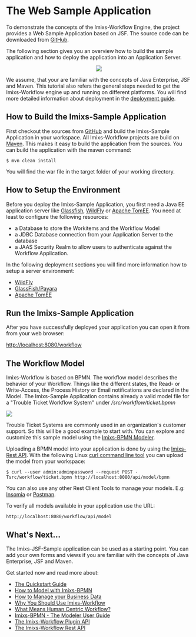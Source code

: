 # The Web Sample Application

To demonstrate the concepts of the Imixs-Workflow Engine, the project provides a Web Sample Application based on JSF. The source code can be downloaded from [GitHub](https://github.com/imixs/imixs-jsf-example). 

The following section gives you an overview how to build the sample application and how to deploy the application into an Application Server.
 
<center><img src="./images/imixs-sample-application-01.png"  class="screenshot"  /></center>

We assume, that your are familiar with the concepts of Java Enterprise, JSF and Maven. This tutorial also refers the general steps needed to get the Imixs-Workflow engine up and running on different platforms. You will find more detailed information about deployment in the [deployment guide](./deployment/index.html).


## How to Build the Imixs-Sample Application 
First checkout the sources from [GitHub](https://github.com/imixs/imixs-jsf-example) and build  the Imixs-Sample Application in your workspace. All Imixs-Workflow projects are build on [Maven](maven.html). This makes it easy to build the application from the sources. You can build the application with the maven command: 
 
    $ mvn clean install
 
You will find the war file in the target folder of your working directory. 
 
## How to Setup the Environment 
Before you deploy the Imixs-Sample Application, you first need a Java EE application server like 
 [Glassfish](http://www.glassfish.org/), [WildFly](http://www.wildfly.org) or [Apache TomEE](https://tomee.apache.org/).  You need at least to configure the following resources:
 
 * a Database to store the Workitems and the Workflow Model
 * a JDBC Database connection from your Application Server to the database
 * a JAAS Security Realm to allow users to authenticate against the Workflow Application.

In the following deployment sections you will find more information how to setup a server environment:

  * [WildFly](./deployment/wildfly.html)
  * [GlassFish/Payara](./deployment/glassfish.html) 
  * [Apache TomEE](./deployment/tomee.html)



## Run the Imixs-Sample Application 

After you have successfully deployed your application you can open it from from your web browser:

[http://localhost:8080/workflow](http://localhost:8080/workflow)    

 
  
## The Workflow Model
Imixs-Workflow is based on BPMN. The workflow model describes the behavior of your Workflow. Things like the different states, the Read- or Write-Access, the Process History or Email notifications are declared in the Model. The Imixs-Sample Application contains already a valid model file for a "Trouble Ticket Workflow System" under _/src/workflow/ticket.bpmn_ 

<img src="./images/model-ticket.png"  class="screenshot"/>

Trouble Ticket Systems are commonly used in an organization's customer support. So this will be a good example to start with. You can explore and customize this sample model using the [Imixs-BPMN Modeler](./modelling/index.html).

Uploading a BPMN model into your application is done by using the [Imixs-Rest API](restapi/index.html). 
With the following Linux [curl command line tool](https://manpages.debian.org/stretch/curl/curl.1.en.html) you can upload the model from your workspace:

	$ curl --user admin:adminpassword --request POST -Tsrc/workflow/ticket.bpmn http://localhost:8080/api/model/bpmn

You can also use any other Rest Client Tools to manage your models. E.g: [Insomia](https://insomnia.rest/) or [Postman](https://www.getpostman.com/).

To verify all models available in your application use the URL:


	http://localhost:8080/workflow/api/model


## What's Next...

The Imixs-JSF-Sample application can be used as a starting point. You can add your own forms and views if you are familiar with the concepts of Java Enterprise, JSF and Maven. 

Get started now and read more about:

 * [The Quickstart Guide](quickstart.html)
 * [How to Model with Imixs-BPMN](./modelling/howto.html)
 * [How to Manage your Business Data](./quickstart/workitem.html)
 * [Why You Should Use Imixs-Workflow](./quickstart/why.html)
 * [What Means Human Centric Workflow?](./quickstart/human.html)
 * [Imixs-BPMN - The Modeler User Guide](./modelling/index.html)
 * [The Imixs-Workflow Plugin API](./engine/plugins/index.html)
 * [The Imixs-Workflow Rest API](./restapi/index.html)
 
 

